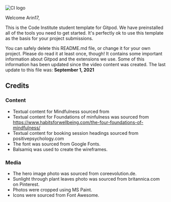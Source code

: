 ![CI logo](https://codeinstitute.s3.amazonaws.com/fullstack/ci_logo_small.png)

Welcome Arin17,

This is the Code Institute student template for Gitpod. We have preinstalled all of the tools you need to get started. It's perfectly ok to use this template as the basis for your project submissions.

You can safely delete this README.md file, or change it for your own project. Please do read it at least once, though! It contains some important information about Gitpod and the extensions we use. Some of this information has been updated since the video content was created. The last update to this file was: **September 1, 2021**

## Credits

### Content
- Textual content for Mindfulness sourced from 
- Textual content for Foundations of minfulness was sourced from https://www.habitsforwellbeing.com/the-four-foundations-of-mindfulness/
- Textual content for booking session headings sourced from positivepsychology.com
- The font was sourced from Google Fonts.
- Balsamiq was used to create the wireframes.
### Media
- The hero image photo was sourced from coreevolution.de.
- Sunlight through plant leaves photo was sourced from britannica.com on Pinterest.
- Photos were cropped using MS Paint.
- Icons were sourced from Font Awesome.

